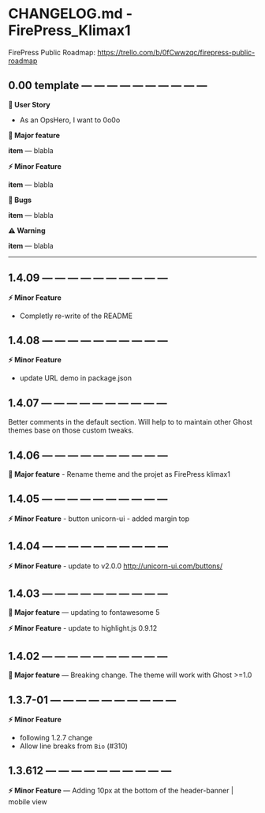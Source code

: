 # CHANGELOG.md - FirePress_Klimax1

FirePress Public Roadmap:
https://trello.com/b/0fCwwzqc/firepress-public-roadmap


## 0.00 template — — — — — — — — — —

**🎨 User Story**
- As an OpsHero, I want to 0o0o

**🚀 Major feature**

**item** — blabla

**⚡️ Minor Feature**

**item** — blabla

**🐛 Bugs**

**item** — blabla

**⚠️ Warning**

**item** — blabla

---

## 1.4.09 — — — — — — — — — —
  
**⚡️ Minor Feature**

- Completly re-write of the README

## 1.4.08 — — — — — — — — — —
  
**⚡️ Minor Feature**

- update URL demo in package.json

## 1.4.07 — — — — — — — — — —

Better comments in the default section. Will help to to maintain other Ghost themes base on those custom tweaks.

## 1.4.06 — — — — — — — — — —

**🚀 Major feature** - Rename theme and the projet as FirePress klimax1

## 1.4.05 — — — — — — — — — —

**⚡️ Minor Feature**  - button unicorn-ui - added margin top

## 1.4.04 — — — — — — — — — —

**⚡️ Minor Feature**  - update to v2.0.0 http://unicorn-ui.com/buttons/

## 1.4.03 — — — — — — — — — —

**🚀 Major feature** — updating to fontawesome 5

**⚡️ Minor Feature**  - update to highlight.js 0.9.12


## 1.4.02 — — — — — — — — — —

**🚀 Major feature** — Breaking change. The theme will work with Ghost >=1.0

## 1.3.7-01 — — — — — — — — — —

**⚡️ Minor Feature** 
- following 1.2.7 change
- Allow line breaks from `Bio` (#310)

## 1.3.612 — — — — — — — — — —

**⚡️ Minor Feature** — Adding 10px at the bottom of the header-banner | mobile view 


